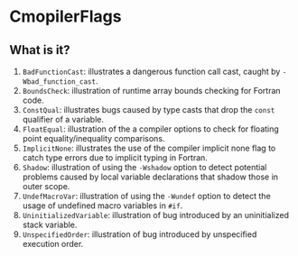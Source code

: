 # CmopilerFlags

## What is it?
1. `BadFunctionCast`: illustrates a dangerous function call cast, caught
    by `-Wbad_function_cast`.
1. `BoundsCheck`: illustration of runtime array bounds checking for
    Fortran code.
1. `ConstQual`: illustrates bugs caused by type casts that drop the `const`
    qualifier of a variable.
1. `FloatEqual`: illustration of the a compiler options to check for
    floating point equality/inequality comparisons.
1. `ImplicitNone`: illustrates the use of the compiler implicit none flag
    to catch type errors due to implicit typing in Fortran.
1. `Shadow`: illustration of using the `-Wshadow` option to detect
    potential problems caused by local variable declarations that shadow
    those in outer scope.
1. `UndefMacroVar`: illustration of using the `-Wundef` option to detect
    the usage of undefined macro variables in `#if`.
1. `UninitializedVariable`: illustration of bug introduced by an
    uninitialized stack variable.
1. `UnspecifiedOrder`: illustration of bug introduced by unspecified
    execution order.
